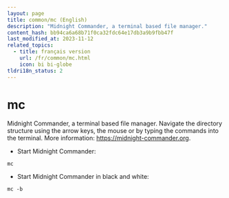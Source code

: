 ```yaml
---
layout: page
title: common/mc (English)
description: "Midnight Commander, a terminal based file manager."
content_hash: bb94ca6a68b71f0ca32fdc64e17db3a9b9fbb47f
last_modified_at: 2023-11-12
related_topics:
  - title: français version
    url: /fr/common/mc.html
    icon: bi bi-globe
tldri18n_status: 2
---
```

# mc

Midnight Commander, a terminal based file manager.
Navigate the directory structure using the arrow keys, the mouse or by typing the commands into the terminal.
More information: <https://midnight-commander.org>.

- Start Midnight Commander:

`mc`

- Start Midnight Commander in black and white:

`mc -b`

